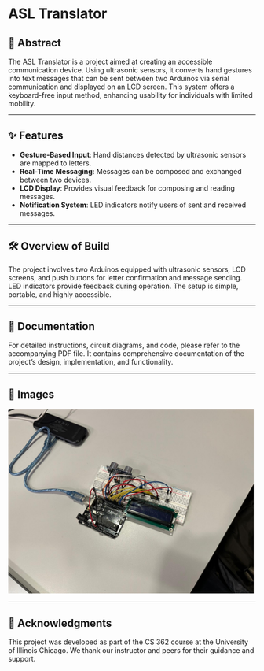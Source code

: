 # ASL Translator


## 📄 Abstract

The ASL Translator is a project aimed at creating an accessible communication device. Using ultrasonic sensors, it converts hand gestures into text messages that can be sent between two Arduinos via serial communication and displayed on an LCD screen. This system offers a keyboard-free input method, enhancing usability for individuals with limited mobility.

---

## ✨ Features

- **Gesture-Based Input**: Hand distances detected by ultrasonic sensors are mapped to letters.
- **Real-Time Messaging**: Messages can be composed and exchanged between two devices.
- **LCD Display**: Provides visual feedback for composing and reading messages.
- **Notification System**: LED indicators notify users of sent and received messages.

---

## 🛠️ Overview of Build

The project involves two Arduinos equipped with ultrasonic sensors, LCD screens, and push buttons for letter confirmation and message sending. LED indicators provide feedback during operation. The setup is simple, portable, and highly accessible.

---

## 📜 Documentation

For detailed instructions, circuit diagrams, and code, please refer to the accompanying PDF file. It contains comprehensive documentation of the project’s design, implementation, and functionality.

---

## 📂 Images

<img src="CS362 Documentation.jpeg" alt="Project Documentation" width="500">

---

## 🤝 Acknowledgments

This project was developed as part of the CS 362 course at the University of Illinois Chicago. We thank our instructor and peers for their guidance and support.


